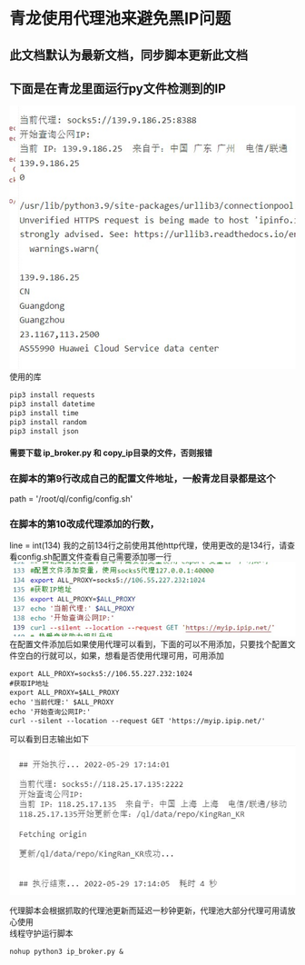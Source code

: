 # 青龙使用代理池来避免黑IP问题
## 此文档默认为最新文档，同步脚本更新此文档
## 下面是在青龙里面运行py文件检测到的IP
<img src="./img/demo.jpg" alt="">
<br>
使用的库

```
pip3 install requests
pip3 install datetime
pip3 install time
pip3 install random
pip3 install json
```
#### 需要下载 ip_broker.py 和 copy_ip目录的文件，否则报错

### 在脚本的第9行改成自己的配置文件地址，一般青龙目录都是这个
path = '/root/ql/config/config.sh'
### 在脚本的第10改成代理添加的行数，
line = int(134)
我的之前134行之前使用其他http代理，使用更改的是134行，请查看config.sh配置文件查看自己需要添加哪一行
<br>
<img src="./img/htt.jpg" alt="">
<br>
在配置文件添加后如果使用代理可以看到，下面的可以不用添加，只要找个配置文件空白的行就可以，如果，想看是否使用代理可用，可用添加

```
export ALL_PROXY=socks5://106.55.227.232:1024
#获取IP地址
export ALL_PROXY=$ALL_PROXY
echo '当前代理:' $ALL_PROXY
echo '开始查询公网IP:'
curl --silent --location --request GET 'https://myip.ipip.net/'
```
可以看到日志输出如下
<br>
<img src="./img/sc.jpg" alt="">


代理脚本会根据抓取的代理池更新而延迟一秒钟更新，代理池大部分代理可用请放心使用
<br>
线程守护运行脚本
```
nohup python3 ip_broker.py &
```

